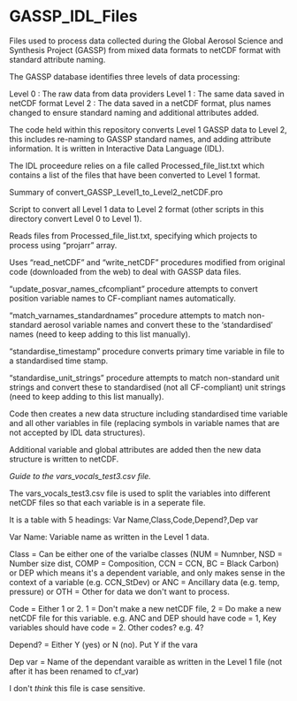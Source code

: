 # GASSP_IDL_Files

Files used to process data collected during the Global Aerosol Science and Synthesis Project (GASSP) from mixed data formats to netCDF format with standard attribute naming.

The GASSP database identifies three levels of data processing:

Level 0 : The raw data from data providers 
Level 1 : The same data saved in netCDF format 
Level 2 : The data saved in a netCDF format, plus names changed to ensure standard naming and additional attributes added. 

The code held within this repository converts Level 1 GASSP data to Level 2, this includes re-naming to GASSP standard names, and adding attribute information. It is written in Interactive Data Language (IDL).

The IDL proceedure relies on a file called Processed_file_list.txt which contains a list of the files that have been converted to Level 1 format. 

Summary of convert_GASSP_Level1_to_Level2_netCDF.pro 

Script to convert all Level 1 data to Level 2 format (other scripts in this directory convert Level 0 to Level 1).

Reads files from Processed_file_list.txt, specifying which projects to process using “projarr” array.

Uses “read_netCDF” and “write_netCDF” procedures modified from original code (downloaded from the web) to deal with GASSP data files.

“update_posvar_names_cfcompliant” procedure attempts to convert position variable names to CF-compliant names automatically.

“match_varnames_standardnames” procedure attempts to match non-standard aerosol variable names and convert these to the ‘standardised’ names (need to keep adding to this list manually).

“standardise_timestamp” procedure converts primary time variable in file to a standardised time stamp.

“standardise_unit_strings” procedure attempts to match non-standard unit strings and convert these to standardised (not all CF-compliant) unit strings (need to keep adding to this list manually).

Code then creates a new data structure including standardised time variable and all other variables in file (replacing symbols in variable names that are not accepted by IDL data structures).

Additional variable and global attributes are added then the new data structure is written to netCDF.



*Guide to the vars_vocals_test3.csv file.*

The vars_vocals_test3.csv file is used to split the variables into different netCDF files so that each variable is in a seperate file.

It is a table with 5 headings: Var Name,Class,Code,Depend?,Dep var

Var Name:  Variable name as written in the Level 1 data. 

Class = Can be either one of the varialbe classes (NUM = Numnber, NSD = Number size dist, COMP = Composition, CCN = CCN,  BC = Black Carbon) or DEP which means it's a dependent variable, and only makes sense in the context of a variable (e.g. CCN_StDev) or ANC = Ancillary data (e.g. temp, pressure) or OTH = Other for data we don't want to process.  

Code = Either 1 or 2.  1 = Don't make a new netCDF file, 2 = Do make a new netCDF file for this variable.  e.g. ANC and DEP should have code = 1,  Key variables should have code = 2.  Other codes? e.g. 4?

Depend?  = Either Y (yes) or N (no).  Put Y if the vara

Dep var = Name of the dependant varaible as written in the Level 1 file (not after it has been renamed to cf_var)

I don't *think* this file is case sensitive.




